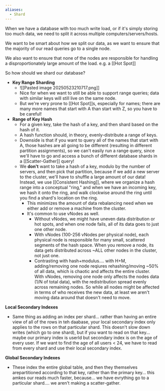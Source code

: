 ```yaml
---
aliases:
  - Shard
---
```


When we have a database with too much write load, or if it's simply storing too much data, we need to split it across multiple computers/servers/hosts.

We want to be smart about how we split our data, as we want to ensure that the majority of our read queries go to a single node.

We also want to ensure that none of the nodes are responsible for handling a disproportionately large amount of the load. e.g. a [[Hot Spot]]


So how should we shard our database?
- **Key Range Sharding**
	- ![[Pasted image 20250523210717.png]]
	- Nice for when we want to still be able to support range queries; data with similar keys will still live on the same node.
	- But we're very prone to [[Hot Spot]]s, especially for names; there are many more names that start with A than start with Z, so you have to be careful!
- **Range of Key Hash**
	- For a given key, take the hash of a key, and then shard based on the hash of it.
	- A hash function should, in theory, evenly-distribute a range of keys.
	- Downside is that if you want to query all of the names that start with A, those hashes are all going to be different (resulting in different partition assignments), so we can't easily run a range query, since we'll have to go and access a bunch of different database shards in a [[Scatter-Gather]] query!
	- We **don't** want to take a hash of a key, modulo by the number of servers, and then pick that partition, because if we add a new server to the cluster, we'll have to shuffle a large amount of our data! Instead, we use [[Consistent Hashing]], where we organize a hash range into a conceptual "ring," and when we have an incoming key, we hash it onto the ring, and walk clockwise around the ring until you find a shard's location on the ring. 
		- This minimizes the amount of data rebalancing need when we either add or remove a machine from the cluster.
		- It's common to use vNodes as well.
			- Without vNodes, we might have uneven data distribution or hot spots, and when one node fails, all of its data goes to just one other node.
			- With vNodes (100-256 vNodes per physical node), each physical node is responsible for many small, scattered segments of the hash space. When you remove a node, its data gets distributed across ~ALL other nodes in the cluster, not just one.
			- Contrasting with hash+modulus.... with H+M, adding/removing one node reqiures rehashing/moving ~50% of all data, which is chaotic and affects the entire cluster. With vNodes, removing one node only affects the nodes data (1/N of total data), with the redistribution spread evenly across remaining nodes. So while all nodes might be affected in terms of who receives the new data, at least we aren't moving data around that doesn't need to move.


**Local Secondary Indexes**
- Same thing as adding an index per shard... rather than having an entire view of all of the rows in teh daabase, your local secondary index only applies to the rows on that particular shard. This doesn't slow down writes (which go to one shard), but if you want to read on that key... maybe our primary index is userId but secondary index is on the age of every user. If we want to find the age of all users < 24, we have to read from every shard and use their local secondary index.

**Global Secondary Indexes**
- These index the entire global table, and then they themselves arepartitioned according to that key, rather than the primary key... this amkes our reads much faster, because... we have evrything go to a particular shard.... we aren't making a scatter-gather.